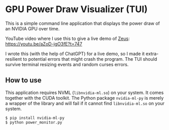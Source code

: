 # GPU Power Draw Visualizer (TUI)

This is a simple command line application that displays the power draw of an NVIDIA GPU over time.

YouTube video where I use this to give a live demo of [Zeus](https://ml.energy/zeus): https://youtu.be/aZoD-jgO3fE?t=747

I wrote this (with the help of ChatGPT) for a live demo, so I made it extra-resilient to potential errors that might crash the program.
The TUI should survive terminal resizing events and random curses errors.

## How to use

This application requires NVML (`libnvidia-ml.so`) on your system. It comes together with the CUDA toolkit.
The Python package `nvidia-ml-py` is merely a wrapper of the library and will fail if it cannot find `libnvidia-ml.so` on your system.

```console
$ pip install nvidia-ml-py
$ python power_monitor.py
```
